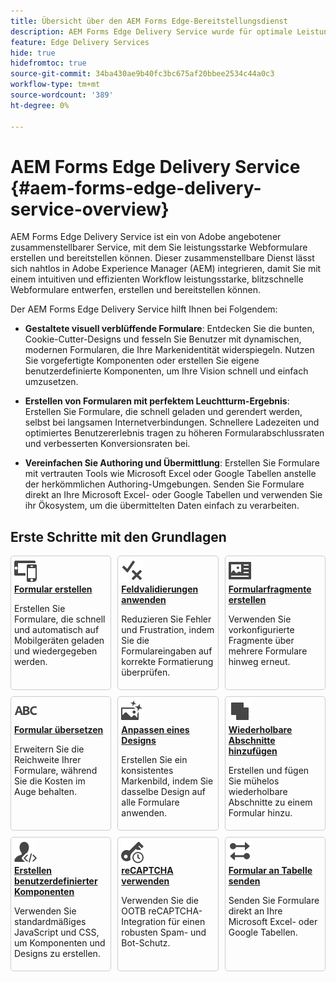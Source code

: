 ```yaml
---
title: Übersicht über den AEM Forms Edge-Bereitstellungsdienst
description: AEM Forms Edge Delivery Service wurde für optimale Leistung entwickelt und ermöglicht es Ihnen, sich die Zukunft einer optimierten Datenerfassung und Benutzerinteraktion vorzustellen.
feature: Edge Delivery Services
hide: true
hidefromtoc: true
source-git-commit: 34ba430ae9b40fc3bc675af20bbee2534c44a0c3
workflow-type: tm+mt
source-wordcount: '389'
ht-degree: 0%

---
```



# AEM Forms Edge Delivery Service {#aem-forms-edge-delivery-service-overview}

AEM Forms Edge Delivery Service ist ein von Adobe angebotener zusammenstellbarer Service, mit dem Sie leistungsstarke Webformulare erstellen und bereitstellen können. Dieser zusammenstellbare Dienst lässt sich nahtlos in Adobe Experience Manager (AEM) integrieren, damit Sie mit einem intuitiven und effizienten Workflow leistungsstarke, blitzschnelle Webformulare entwerfen, erstellen und bereitstellen können.

Der AEM Forms Edge Delivery Service hilft Ihnen bei Folgendem:

* **Gestaltete visuell verblüffende Formulare**: Entdecken Sie die bunten, Cookie-Cutter-Designs und fesseln Sie Benutzer mit dynamischen, modernen Formularen, die Ihre Markenidentität widerspiegeln. Nutzen Sie vorgefertigte Komponenten oder erstellen Sie eigene benutzerdefinierte Komponenten, um Ihre Vision schnell und einfach umzusetzen.

* **Erstellen von Formularen mit perfektem Leuchtturm-Ergebnis**: Erstellen Sie Formulare, die schnell geladen und gerendert werden, selbst bei langsamen Internetverbindungen. Schnellere Ladezeiten und optimiertes Benutzererlebnis tragen zu höheren Formularabschlussraten und verbesserten Konversionsraten bei.

* **Vereinfachen Sie Authoring und Übermittlung**: Erstellen Sie Formulare mit vertrauten Tools wie Microsoft Excel oder Google Tabellen anstelle der herkömmlichen Authoring-Umgebungen. Senden Sie Formulare direkt an Ihre Microsoft Excel- oder Google Tabellen und verwenden Sie ihr Ökosystem, um die übermittelten Daten einfach zu verarbeiten.

## Erste Schritte mit den Grundlagen

<div>

<style>
    .card-container {
        width: calc(33.33% - 10px);;
        margin: 5px;
        border: 1px solid #ccc;
        border-radius: 5px;
        padding: 5px;
        box-sizing: border-box;
        transition: background-color 0.3s ease; /* Adding transition effect */
    }
    .card-container:hover {
        background-color: #f0f0f0; /* Changing background color on hover */
    }
</style>

<div style="display: flex; flex-wrap: wrap; justify-content: space-between; margin: -5px;">
    <div class="card-container">
        <a href="/help/edge/docs/forms/create-forms.md">
            <img src="/help/edge/assets/smock_devices_18_n.svg" alt="Erstellen eines Formulars mit Formularen mit Formularen" style="border-radius: 5px;"> </b>
            <br><b style="margin-top: 5px;">Formular erstellen</b>
        </a>
        <p>Erstellen Sie Formulare, die schnell und automatisch auf Mobilgeräten geladen und wiedergegeben werden.</p>
    </div>
    <div class="card-container">
        <a href="/help/edge/docs/forms/validate-forms.md">
            <img src="/help/edge/assets/smock_condition_18_n.svg" alt="Hinzufügen von Überprüfungen zu Formularfeldern" style="border-radius: 5px;"> </b>
            <br><b style="margin-top: 5px;">Feldvalidierungen anwenden</b>
        </a>
        <p>Reduzieren Sie Fehler und Frustration, indem Sie die Formulareingaben auf korrekte Formatierung überprüfen.</p>
    </div>
    <div class="card-container">
        <a href="/help/edge/docs/forms/form-fragments.md">
            <img src="/help/edge/assets/smock_documentfragment_18_n.svg" alt="Formularfragmente in einem EDS-Formular verwenden" style="border-radius: 5px;"> </b>
            <br><b style="margin-top: 5px;">Formularfragmente erstellen</b>
        </a>
        <p>Verwenden Sie vorkonfigurierte Fragmente über mehrere Formulare hinweg erneut.</p>
    </div>
    <div class="card-container">
        <a href="/help/edge/docs/forms/translate-forms.md">  
            <img src="/help/edge/assets/smock_abc_18_n.svg" alt="EDS-Formular übersetzen" style="border-radius: 5px;"> </b>
            <br><b style="margin-top: 5px;">Formular übersetzen</b>
        </a>
        <p>Erweitern Sie die Reichweite Ihrer Formulare, während Sie die Kosten im Auge behalten.</p>
    </div>
    <div class="card-container">
        <a href="/help/edge/docs/forms/style-theme-forms.md">
            <img src="/help/edge/assets/smock_imageautomode_18_N.svg" alt="Stile oder Designs auf ein Formular anwenden" style="border-radius: 5px;"> </b>
            <br><b style="margin-top: 5px;">Anpassen eines Designs</b>
        </a>
        <p>Erstellen Sie ein konsistentes Markenbild, indem Sie dasselbe Design auf alle Formulare anwenden.</p>
    </div>
    <div class="card-container">
        <a href="/help/edge/docs/forms/repeatable-forms.md">  
            <img src="/help/edge/assets/smock_addto_18_n.svg" alt="Wiederholbare Abschnitte zu einem EDS-Formular hinzufügen" style="border-radius: 5px;"> </b>
            <br><b style="margin-top: 5px;">Wiederholbare Abschnitte hinzufügen</b>
        </a>
        <p>Erstellen und fügen Sie mühelos wiederholbare Abschnitte zu einem Formular hinzu.</p>
    </div>
    <div class="card-container">
        <a href="/help/edge/docs/forms/custom-components-forms.md"> 
            <img src="/help/edge/assets/smock_userdeveloper_18_n.svg" alt="Erstellen benutzerdefinierter Formularkomponenten mit standardmäßigem JavaScript und CSS"  style="border-radius: 5px;"> </b>
            <br><b style="margin-top: 5px;">Erstellen benutzerdefinierter Komponenten</b>
        </a>
        <p>Verwenden Sie standardmäßiges JavaScript und CSS, um Komponenten und Designs zu erstellen.</p>
    </div>
    <div class="card-container">
        <a href="/help/edge/docs/forms/recaptacha-forms.md">  
            <img src="/help//edge/assets/smock_keyclock_18_n.svg" alt="Verwenden von reCAPTCHA in einem EDS-Formular" style="border-radius: 5px;"> </b>
            <br><b style="margin-top: 5px;">reCAPTCHA verwenden</b>
        </a>
        <p>Verwenden Sie die OOTB reCAPTCHA-Integration für einen robusten Spam- und Bot-Schutz.</p>
    </div>
    <div class="card-container">
        <a href="/help/edge/docs/forms/create-forms.md#manually-configure-a-spreadsheet-to-accept-data">   
            <img src="/help/edge/assets/smock_platformdatamapping_18_n.svg" alt="Formular senden" alt="Formularfragmente in einem EDS-Formular verwenden" style="border-radius: 5px;"> </b>
            <br><b style="margin-top: 5px;">Formular an Tabelle senden</b>
        </a>
        <p>Senden Sie Formulare direkt an Ihre Microsoft Excel- oder Google Tabellen.</p>
    </div>
</div>


</br>









